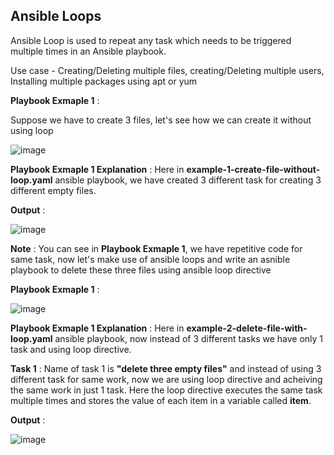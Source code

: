 ## Ansible Loops

Ansible Loop is used to repeat any task which needs to be triggered multiple times in an Ansible playbook.

Use case - Creating/Deleting multiple files, creating/Deleting multiple users, Installing multiple packages using apt or yum

**Playbook Exmaple 1** :

Suppose we have to create 3 files, let's see how we can create it without using loop

![image](https://drive.google.com/uc?export=view&id=1wkwT6oDLlEv4M9rrzakHJGw0DxBC7FZE)

**Playbook Exmaple 1 Explanation** : Here in **example-1-create-file-without-loop.yaml** ansible playbook, we have created 3 different task for creating 3 different empty files.

**Output** :

![image](https://drive.google.com/uc?export=view&id=1korvaV9c2zzNneuGzXOEUqLKC18vVxAM)

**Note** : You can see in **Playbook Exmaple 1**, we have repetitive code for same task, now let's make use of ansible loops and write an asnible playbook to delete these three files using ansible loop directive

**Playbook Exmaple 1** :

![image](https://drive.google.com/uc?export=view&id=1GbqQiZD6UzX2S9FU_S3dmzjcDqqA8XMV)

**Playbook Exmaple 1 Explanation** : Here in **example-2-delete-file-with-loop.yaml** ansible playbook, now instead of 3 different tasks we have only 1 task and using loop directive.

**Task 1** : Name of task 1 is **"delete three empty files"** and instead of using 3 different task for same work, now we are using loop directive and acheiving the same work in just 1 task. Here the loop directive executes the same task multiple times and stores the value of each item in a variable called **item**.

**Output** :

![image](https://drive.google.com/uc?export=view&id=13o_3xBWPO9dPZhJfI5xj1P_KTFUO1rBh)
